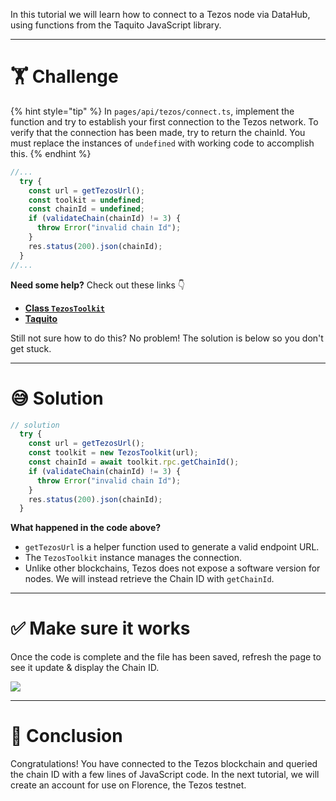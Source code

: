In this tutorial we will learn how to connect to a Tezos node via DataHub, using functions from the Taquito JavaScript library.

---

# 🏋️ Challenge

{% hint style="tip" %}
In `pages/api/tezos/connect.ts`, implement the function and try to establish your first connection to the Tezos network. To verify that the connection has been made, try to return the chainId. You must replace the instances of `undefined` with working code to accomplish this.
{% endhint %}

```typescript
//...
  try {
    const url = getTezosUrl();
    const toolkit = undefined;
    const chainId = undefined;
    if (validateChain(chainId) != 3) {
      throw Error("invalid chain Id");
    }
    res.status(200).json(chainId);
  }
//...
```

**Need some help?** Check out these links 👇

- [**Class `TezosToolkit`**](https://tezostaquito.io/typedoc/classes/_taquito_taquito.tezostoolkit.html)
- [**Taquito**](https://tezostaquito.io/typedoc/modules.html)

Still not sure how to do this? No problem! The solution is below so you don't get stuck.

---

# 😅 Solution

```typescript
// solution
  try {
    const url = getTezosUrl();
    const toolkit = new TezosToolkit(url);
    const chainId = await toolkit.rpc.getChainId();
    if (validateChain(chainId) != 3) {
      throw Error("invalid chain Id");
    }
    res.status(200).json(chainId);
  }
```

**What happened in the code above?**

- `getTezosUrl` is a helper function used to generate a valid endpoint URL.
- The `TezosToolkit` instance manages the connection.
- Unlike other blockchains, Tezos does not expose a software version for nodes. We will instead retrieve the Chain ID with `getChainId`.

---

# ✅ Make sure it works

Once the code is complete and the file has been saved, refresh the page to see it update & display the Chain ID.

![](https://raw.githubusercontent.com/figment-networks/learn-web3-dapp/main/markdown/__images__/tezos/tezos-connect.gif)

---

# 🏁 Conclusion

Congratulations! You have connected to the Tezos blockchain and queried the chain ID with a few lines of JavaScript code. In the next tutorial, we will create an account for use on Florence, the Tezos testnet.

